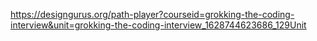 https://designgurus.org/path-player?courseid=grokking-the-coding-interview&unit=grokking-the-coding-interview_1628744623686_129Unit